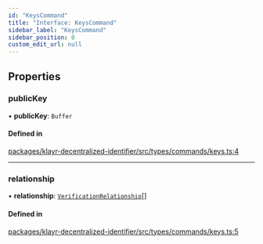 ```yaml
---
id: "KeysCommand"
title: "Interface: KeysCommand"
sidebar_label: "KeysCommand"
sidebar_position: 0
custom_edit_url: null
---
```


## Properties

### publicKey

• **publicKey**: `Buffer`

#### Defined in

[packages/klayr-decentralized-identifier/src/types/commands/keys.ts:4](https://github.com/aldhosutra/klayr-did/blob/515766d/packages/klayr-decentralized-identifier/src/types/commands/keys.ts#L4)

___

### relationship

• **relationship**: [`VerificationRelationship`](../modules.md#verificationrelationship)[]

#### Defined in

[packages/klayr-decentralized-identifier/src/types/commands/keys.ts:5](https://github.com/aldhosutra/klayr-did/blob/515766d/packages/klayr-decentralized-identifier/src/types/commands/keys.ts#L5)
